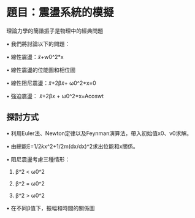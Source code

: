 題目：震盪系統的模擬
============

理論力學的簡諧振子是物理中的經典問題 

• 我們將討論以下的問題： 

• 線性震盪：𝑥̈+w0^2*x

• 線性震盪的位能圖和相位圖 

• 線性阻尼震盪：𝑥̈+2β𝑥̇+ ω0^2*x=0

• 強迫震盪： 𝑥̈+2β𝑥 + ω0^2*x=Acoswt



探討方式
------------

• 利用Euler法、Newton定律以及Feynman演算法，帶入初始值x0、v0求解。 

• 由總能E=1/2*k*x^2+1/2m(dx/dx)^2求出位能和x關係。 

• 阻尼震盪考慮三種情形： 

1. β^2 < ω0^2

2. β^2 = ω0^2

3. β^2 > ω0^2
 
• 在不同β值下，振幅和時間的關係圖

